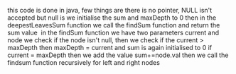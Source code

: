 this code is done in java, few things are there is no pointer, NULL isn't accepted but null is
we initialise the sum and maxDepth to 0
then in the deepestLeavesSum function we call the findSum function and return the sum value
​
in the findSum function we have two parameters current and node
we check if the node isn't null,
then we check if the current > maxDepth then maxDepth = current and sum is again initialised to 0
if current = maxDepth then we add the value sum+=node.val
then we call the findsum function recursively for left and right nodes
​